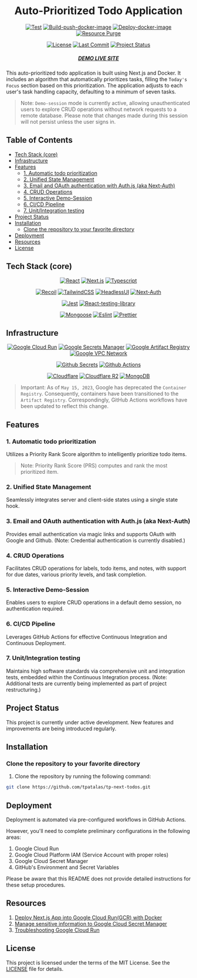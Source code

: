 <div align="center">

# Auto-Prioritized Todo Application

[![Test](https://img.shields.io/github/actions/workflow/status/tpatalas/tp-next-todos/run-test-cache.yml?label=test&logo=Github)](https://github.com/tpatalas/tp-next-todos/actions/workflows/run-test-cache.yml)
[![Build-push-docker-image](https://img.shields.io/github/actions/workflow/status/tpatalas/tp-next-todos/docker-image-build-push.yml?label=build&logo=Docker)](https://github.com/tpatalas/tp-next-todos/actions/workflows/docker-image-build-push.yml)
[![Deploy-docker-image](https://img.shields.io/github/actions/workflow/status/tpatalas/tp-next-todos/docker-image-deploy.yml?label=deploy&logo=Google%20Cloud)](https://github.com/tpatalas/tp-next-todos/actions/workflows/docker-image-deploy.yml)
[![Resource Purge](https://img.shields.io/github/actions/workflow/status/tpatalas/tp-next-todos/cleanup-gcr-resources.yml?label=resource%20optimization&logo=Google%20Cloud)](https://github.com/tpatalas/tp-next-todos/actions/workflows/cleanup-gcr-resources.yml)

[![License](https://img.shields.io/github/license/tpatalas/tp-next-todos?color=blue)](https://github.com/tpatalas/tp-next-todos/blob/master/LICENSE)
[![Last Commit](https://img.shields.io/github/last-commit/tpatalas/tp-next-todos?color=blue)](https://github.com/tpatalas/tp-next-todos/commits/master)
[![Project Status](https://img.shields.io/badge/project%20status-active-blue)](https://github.com/tpatalas/tp-next-todos)

##### [DEMO LIVE SITE](https://todo.atalas.dev)

</div>

This auto-prioritized todo application is built using Next.js and Docker. It includes an
algorithm that automatically prioritizes tasks, filling the `Today's Focus` section
based on this prioritization. The application adjusts to each user's task handling
capacity, defaulting to a minimum of seven tasks.

> Note: `Demo-session` mode is currently active, allowing unauthenticated users to
> explore CRUD operations without network requests to a remote database. Please note
> that changes made during this session will not persist unless the user signs in.

## Table of Contents

<!-- vim-markdown-toc GFM -->

- [Tech Stack (core)](#tech-stack-core)
- [Infrastructure](#infrastructure)
- [Features](#features)
  - [1. Automatic todo prioritization](#1-automatic-todo-prioritization)
  - [2. Unified State Management](#2-unified-state-management)
  - [3. Email and OAuth authentication with Auth.js (aka Next-Auth)](#3-email-and-oauth-authentication-with-authjs-aka-next-auth)
  - [4. CRUD Operations](#4-crud-operations)
  - [5. Interactive Demo-Session](#5-interactive-demo-session)
  - [6. CI/CD Pipeline](#6-cicd-pipeline)
  - [7. Unit/Integration testing](#7-unitintegration-testing)
- [Project Status](#project-status)
- [Installation](#installation)
  - [Clone the repository to your favorite directory](#clone-the-repository-to-your-favorite-directory)
- [Deployment](#deployment)
- [Resources](#resources)
- [License](#license)

<!-- vim-markdown-toc -->

## Tech Stack (core)

<div align="center">

[![React](https://img.shields.io/github/package-json/dependency-version/tpatalas/tp-next-todos/react?label=react&logo=react&style=for-the-badge&color=black)](https://react.dev/)
[![Next.js](https://img.shields.io/github/package-json/dependency-version/tpatalas/tp-next-todos/next?label=next.js&logo=next.js&style=for-the-badge&color=black)](https://nextjs.org/)
[![Typescript](https://img.shields.io/github/package-json/dependency-version/tpatalas/tp-next-todos/dev/typescript?logo=typescript&color=black&style=for-the-badge)](https://www.typescriptlang.org/)

[![Recoil](https://img.shields.io/github/package-json/dependency-version/tpatalas/tp-next-todos/recoil?color=black&label=recoil&logo=recoil&style=for-the-badge)](https://recoiljs.org/)
[![TailwindCSS](https://img.shields.io/github/package-json/dependency-version/tpatalas/tp-next-todos/dev/tailwindcss?logo=tailwindcss&style=for-the-badge&color=black&label=tailwind%20css)](https://tailwindui.com/)
[![HeadlessUI](https://img.shields.io/github/package-json/dependency-version/tpatalas/tp-next-todos/@headlessui/react?color=black&label=headless%20ui&logo=headlessui&style=for-the-badge)](https://headlessui.com/)
[![Next-Auth](https://img.shields.io/github/package-json/dependency-version/tpatalas/tp-next-todos/next-auth?color=black&logo=auth&style=for-the-badge)](https://next-auth.js.org/)

[![Jest](https://img.shields.io/github/package-json/dependency-version/tpatalas/tp-next-todos/jest?color=black&label=jest&logo=jest&style=for-the-badge)](https://jestjs.io/)
[![React-testing-library](https://img.shields.io/github/package-json/dependency-version/tpatalas/tp-next-todos/dev/@testing-library/react?label=react-testing-library&logo=testing-library&style=for-the-badge&color=black)](https://testing-library.com/docs/react-testing-library/intro/)

[![Mongoose](https://img.shields.io/github/package-json/dependency-version/tpatalas/tp-next-todos/mongoose?color=black&logo=mongoose&style=for-the-badge)](https://mongoosejs.com/)
[![Eslint](https://img.shields.io/github/package-json/dependency-version/tpatalas/tp-next-todos/dev/eslint?color=black&logo=eslint&style=for-the-badge)](https://eslint.org/)
[![Prettier](https://img.shields.io/github/package-json/dependency-version/tpatalas/tp-next-todos/dev/prettier?logo=prettier&style=for-the-badge&color=black)](https://prettier.io/)

</div>

## Infrastructure

<div align="center">

[![Google Cloud
Run](https://img.shields.io/badge/google%20cloud%20run-deployment-9cf?style=for-the-badge&logo=google-cloud)](https://cloud.google.com)
[![Google Secrets Manager](https://img.shields.io/badge/Google%20Secret%20Manager-Secrets%20Management-9cf?style=for-the-badge&logo=google-cloud)](https://cloud.google.com/secret-manager)
[![Google Artifact Registry](https://img.shields.io/badge/Google%20Artifact%20Registry-Artifact%20Registry-9cf?style=for-the-badge&logo=google-cloud)](https://cloud.google.com/artifact-registry)
[![Google VPC
Network](https://img.shields.io/badge/Google%20VPC%20Network-VPC%20Network-9cf?style=for-the-badge&logo=google-cloud)]()

[![Github Secrets](https://img.shields.io/badge/Github%20Secrets-Secrets%20Management-9cf?logo=github&style=for-the-badge)](https://docs.github.com/en/actions/security-guides/encrypted-secrets)
[![Github Actions](https://img.shields.io/badge/Github%20Actions-CI%2FCD-9cf?logo=github&style=for-the-badge)](https://github.com/features/actions)

[![Cloudflare](https://img.shields.io/badge/cloudflare-CDN-9cf?logo=cloudflare&style=for-the-badge)](https://www.cloudflare.com/)
[![Cloudflare
R2](https://img.shields.io/badge/Cloudflare%20R2-Object%20Storage-9cf?style=for-the-badge&logo=cloudflare)](https://www.cloudflare.com/lp/pg-r2/)
[![MongoDB](https://img.shields.io/badge/mongodb-database-9cf?style=for-the-badge&logo=mongodb)](https://www.mongodb.com/atlas/database)

</div>

> Important: As of `May 15, 2023`, Google has deprecated the `Container Registry`.
> Consequently, containers have been transitioned to the `Artifact Registry`.
> Correspondingly, GitHub Actions workflows have been updated to reflect this change.

## Features

### 1. Automatic todo prioritization

Utilizes a Priority Rank Score algorithm to intelligently prioritize todo items.

> Note: Priority Rank Score (PRS) computes and rank the most prioritized item.

### 2. Unified State Management

Seamlessly integrates server and client-side states using a single state hook.

### 3. Email and OAuth authentication with Auth.js (aka Next-Auth)

Provides email authentication via magic links and supports OAuth with Google and Github. (Note: Credential authentication is currently disabled.)

### 4. CRUD Operations

Facilitates CRUD operations for labels, todo items, and notes, with support for due dates, various priority levels, and task completion.

### 5. Interactive Demo-Session

Enables users to explore CRUD operations in a default demo session, no authentication required.

### 6. CI/CD Pipeline

Leverages GitHub Actions for effective Continuous Integration and Continuous Deployment.

### 7. Unit/Integration testing

Maintains high software standards via comprehensive unit and integration tests, embedded within the Continuous Integration process. (Note: Additional tests are currently being implemented as part of project restructuring.)

## Project Status

This project is currently under active development. New features and improvements are being introduced regularly.

## Installation

### Clone the repository to your favorite directory

1. Clone the repository by running the following command:

```sh
git clone https://github.com/tpatalas/tp-next-todos.git
```

## Deployment

Deployment is automated via pre-configured workflows in GitHub Actions.

However, you'll need to complete preliminary configurations in the following areas:

1. Google Cloud Run
2. Google Cloud Platform IAM (Service Account with proper roles)
3. Google Cloud Secret Manager
4. GitHub's Environment and Secret Variables

Please be aware that this README does not provide detailed instructions for these setup
procedures.

## Resources

1. [Deploy Next.js App into Google Cloud Run(GCR) with Docker](<https://github.com/tpAtalas/tp-next-todos/wiki/Deploy-Next.js-App-into-Google-Cloud-Run(GCR)-with-Docker>)
2. [Manage sensitive information to Google Cloud Secret Manager](https://github.com/tpAtalas/tp-next-todos/wiki/Manage-sensitive-information-to-Google-Cloud-Secret-Manager)
3. [Troubleshooting Google Cloud Run](https://github.com/tpAtalas/tp-next-todos/wiki/Troubleshooting-Google-Cloud-Run)

## License

This project is licensed under the terms of the MIT License. See the [LICENSE](https://github.com/tpAtalas/tp-next-todos/blob/master/LICENSE) file for details.
